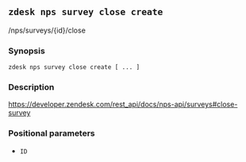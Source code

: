 ## `zdesk nps survey close create`

/nps/surveys/{id}/close

### Synopsis

    zdesk nps survey close create [ ... ]

### Description

https://developer.zendesk.com/rest_api/docs/nps-api/surveys#close-survey

### Positional parameters

* `ID`

